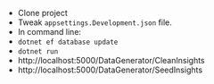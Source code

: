 - Clone project
- Tweak `appsettings.Development.json` file.
- In command line:
- `dotnet ef database update`
- `dotnet run`
-  http://localhost:5000/DataGenerator/CleanInsights
-  http://localhost:5000/DataGenerator/SeedInsights